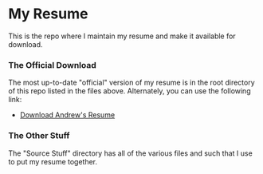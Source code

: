 # My Resume
This is the repo where I maintain my resume and make it available for download.

### The Official Download
The most up-to-date "official" version of my resume is in the root directory of this repo listed in the files above. Alternately, you can use the following link:

- [Download Andrew's Resume](https://github.com/creativedrewy/MyResume/raw/master/Andrew%20Watson%20Resume.pdf)

### The Other Stuff
The "Source Stuff" directory has all of the various files and such that I use to put my resume together.
